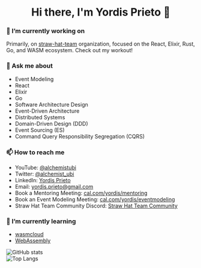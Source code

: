 <h1 align="center">Hi there, I'm Yordis Prieto 👋</h1>


### 🔭 I’m currently working on

Primarily, on [straw-hat-team](https://github.com/straw-hat-team) organization, focused on the React, Elixir, Rust, Go, and WASM ecosystem. Check out my workout!

### 💬 Ask me about

- Event Modeling
- React
- Elixir
- Go
- Software Architecture Design
- Event-Driven Architecture
- Distributed Systems
- Domain-Driven Design (DDD)
- Event Sourcing (ES)
- Command Query Responsibility Segregation (CQRS)
 
### 📫 How to reach me

- YouTube: [@alchemistubi](https://www.youtube.com/@alchemistubi)
- Twitter: [@alchemist_ubi](https://twitter.com/alchemist_ubi)
- LinkedIn: [Yordis Prieto](https://www.linkedin.com/in/yordisprieto/)
- Email: yordis.prieto@gmail.com
- Book a Mentoring Meeting: [cal.com/yordis/mentoring](https://cal.com/yordis/mentoring)
- Book an Event Modeling Meeting: [cal.com/yordis/eventmodeling](https://cal.com/yordis/eventmodeling)
- Straw Hat Team Community Discord: [Straw Hat Team Community](https://discord.gg/5WURzBb)

### 🌱 I’m currently learning

- [wasmcloud](https://wasmcloud.com/)
- [WebAssembly](https://webassembly.org/)

![GitHub stats](https://github-readme-stats.vercel.app/api?username=yordis&show_icons=true&theme=transparent)
<br/>
![Top Langs](https://github-readme-stats.vercel.app/api/top-langs/?username=yordis&show_icons=true&theme=transparent&layout=compact)

<!--
**yordis/yordis** is a ✨ _special_ ✨ repository because its `README.md` (this file) appears on your GitHub profile.

Here are some ideas to get you started:

- 🔭 I’m currently working on ...
- 🌱 I’m currently learning ...
- 👯 I’m looking to collaborate on ...
- 🤔 I’m looking for help with ...
- ⚡ Fun fact: ...
-->
